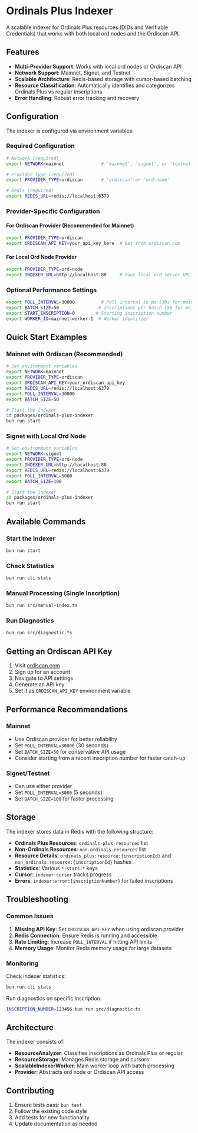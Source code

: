 # Ordinals Plus Indexer

A scalable indexer for Ordinals Plus resources (DIDs and Verifiable Credentials) that works with both local ord nodes and the Ordiscan API.

## Features

- **Multi-Provider Support**: Works with local ord nodes or Ordiscan API
- **Network Support**: Mainnet, Signet, and Testnet
- **Scalable Architecture**: Redis-based storage with cursor-based batching
- **Resource Classification**: Automatically identifies and categorizes Ordinals Plus vs regular inscriptions
- **Error Handling**: Robust error tracking and recovery

## Configuration

The indexer is configured via environment variables:

### Required Configuration

```bash
# Network (required)
export NETWORK=mainnet              # 'mainnet', 'signet', or 'testnet'

# Provider Type (required)
export PROVIDER_TYPE=ordiscan       # 'ordiscan' or 'ord-node'

# Redis (required)
export REDIS_URL=redis://localhost:6379
```

### Provider-Specific Configuration

#### For Ordiscan Provider (Recommended for Mainnet)
```bash
export PROVIDER_TYPE=ordiscan
export ORDISCAN_API_KEY=your_api_key_here  # Get from ordiscan.com
```

#### For Local Ord Node Provider
```bash
export PROVIDER_TYPE=ord-node
export INDEXER_URL=http://localhost:80     # Your local ord server URL
```

### Optional Performance Settings

```bash
export POLL_INTERVAL=30000          # Poll interval in ms (30s for mainnet, 5s for signet)
export BATCH_SIZE=50               # Inscriptions per batch (50 for mainnet, 100 for signet)
export START_INSCRIPTION=0        # Starting inscription number
export WORKER_ID=mainnet-worker-1  # Worker identifier
```

## Quick Start Examples

### Mainnet with Ordiscan (Recommended)

```bash
# Set environment variables
export NETWORK=mainnet
export PROVIDER_TYPE=ordiscan
export ORDISCAN_API_KEY=your_ordiscan_api_key
export REDIS_URL=redis://localhost:6379
export POLL_INTERVAL=30000
export BATCH_SIZE=50

# Start the indexer
cd packages/ordinals-plus-indexer
bun run start
```

### Signet with Local Ord Node

```bash
# Set environment variables
export NETWORK=signet
export PROVIDER_TYPE=ord-node
export INDEXER_URL=http://localhost:80
export REDIS_URL=redis://localhost:6379
export POLL_INTERVAL=5000
export BATCH_SIZE=100

# Start the indexer
cd packages/ordinals-plus-indexer
bun run start
```

## Available Commands

### Start the Indexer
```bash
bun run start
```

### Check Statistics
```bash
bun run cli stats
```

### Manual Processing (Single Inscription)
```bash
bun run src/manual-index.ts
```

### Run Diagnostics
```bash
bun run src/diagnostic.ts
```

## Getting an Ordiscan API Key

1. Visit [ordiscan.com](https://ordiscan.com)
2. Sign up for an account
3. Navigate to API settings
4. Generate an API key
5. Set it as `ORDISCAN_API_KEY` environment variable

## Performance Recommendations

### Mainnet
- Use Ordiscan provider for better reliability
- Set `POLL_INTERVAL=30000` (30 seconds)
- Set `BATCH_SIZE=50` for conservative API usage
- Consider starting from a recent inscription number for faster catch-up

### Signet/Testnet
- Can use either provider
- Set `POLL_INTERVAL=5000` (5 seconds)
- Set `BATCH_SIZE=100` for faster processing

## Storage

The indexer stores data in Redis with the following structure:

- **Ordinals Plus Resources**: `ordinals-plus-resources` list
- **Non-Ordinals Resources**: `non-ordinals-resources` list
- **Resource Details**: `ordinals_plus:resource:{inscriptionId}` and `non_ordinals:resource:{inscriptionId}` hashes
- **Statistics**: Various `*:stats:*` keys
- **Cursor**: `indexer:cursor` tracks progress
- **Errors**: `indexer:error:{inscriptionNumber}` for failed inscriptions

## Troubleshooting

### Common Issues

1. **Missing API Key**: Set `ORDISCAN_API_KEY` when using ordiscan provider
2. **Redis Connection**: Ensure Redis is running and accessible
3. **Rate Limiting**: Increase `POLL_INTERVAL` if hitting API limits
4. **Memory Usage**: Monitor Redis memory usage for large datasets

### Monitoring

Check indexer statistics:
```bash
bun run cli stats
```

Run diagnostics on specific inscription:
```bash
INSCRIPTION_NUMBER=123456 bun run src/diagnostic.ts
```

## Architecture

The indexer consists of:

- **ResourceAnalyzer**: Classifies inscriptions as Ordinals Plus or regular
- **ResourceStorage**: Manages Redis storage and cursors
- **ScalableIndexerWorker**: Main worker loop with batch processing
- **Provider**: Abstracts ord node or Ordiscan API access

## Contributing

1. Ensure tests pass: `bun test`
2. Follow the existing code style
3. Add tests for new functionality
4. Update documentation as needed
